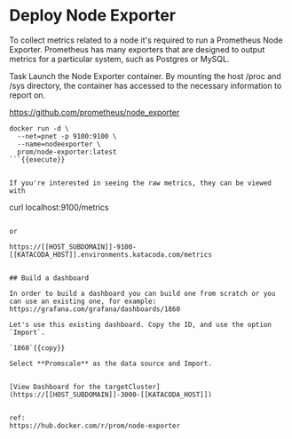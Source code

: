 # Deploy Node Exporter

To collect metrics related to a node it's required to run a Prometheus Node Exporter. Prometheus has many exporters that are designed to output metrics for a particular system, such as Postgres or MySQL.

Task
Launch the Node Exporter container. By mounting the host /proc and /sys directory, the container has accessed to the necessary information to report on.

https://github.com/prometheus/node_exporter 

```
docker run -d \
  --net=pnet -p 9100:9100 \
  --name=nodeexporter \
  prom/node-exporter:latest
```{{execute}}


If you're interested in seeing the raw metrics, they can be viewed with 

```
curl localhost:9100/metrics
```{{execute}}

or

https://[[HOST_SUBDOMAIN]]-9100-[[KATACODA_HOST]].environments.katacoda.com/metrics


## Build a dashboard

In order to build a dashboard you can build one from scratch or you can use an existing one, for example:
https://grafana.com/grafana/dashboards/1860

Let's use this existing dashboard. Copy the ID, and use the option `Import`.

`1860`{{copy}}

Select **Promscale** as the data source and Import.


[View Dashboard for the targetCluster](https://[[HOST_SUBDOMAIN]]-3000-[[KATACODA_HOST]])


ref:
https://hub.docker.com/r/prom/node-exporter
